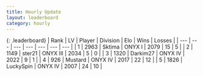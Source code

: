 ```yaml
---
title: Hourly Update
layout: leaderboard
category: hourly
---
```


{: .leaderboard}
| Rank | LV | Player | Division | Elo | Wins | Losses |
| --- | --- | --- | --- | --- | --- | --- |
| <span data-change="0">1</span> | 2963 | <span title="ID: 353063">Sktima</span> | ONYX I | <span data-change="-4">2079</span> | <span data-change="2">15</span> | <span data-change="1">5</span> |
| <span data-change="0">2</span> | 1149 | <span title="ID: 652474">ster21</span> | ONYX III | <span data-change="0">2034</span> | <span data-change="0">5</span> | <span data-change="0">0</span> |
| <span data-change="0">3</span> | 1320 | <span title="ID: 694036">Darkim27</span> | ONYX IV | <span data-change="0">2022</span> | <span data-change="0">9</span> | <span data-change="0">1</span> |
| <span data-change="0">4</span> | 926 | <span title="ID: 611082">Mustard</span> | ONYX IV | <span data-change="0">2017</span> | <span data-change="0">22</span> | <span data-change="0">12</span> |
| <span data-change="0">5</span> | 1826 | <span title="ID: 498412">LuckySpin</span> | ONYX IV | <span data-change="0">2007</span> | <span data-change="0">24</span> | <span data-change="0">10</span> |